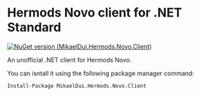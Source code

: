 # Hermods Novo client for .NET Standard

[![NuGet version (MikaelDui.Hermods.Novo.Client)](https://img.shields.io/nuget/v/MikaelDui.Hermods.Novo.Client.svg?style=flat-square)](https://www.nuget.org/packages/MikaelDui.Hermods.Novo.Client/)

An unofficial .NET client for Hermods Novo.

You can isntall it using the following package manager command:

    Install-Package MikaelDui.Hermods.Novo.Client
